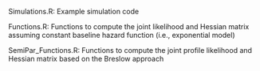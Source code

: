 Simulations.R: Example simulation code

Functions.R: Functions to compute the joint likelihood and Hessian matrix assuming constant baseline hazard function (i.e., exponential model)

SemiPar_Functions.R: Functions to compute the joint profile likelihood and Hessian matrix based on the Breslow approach
